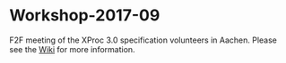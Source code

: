 # Workshop-2017-09

F2F meeting of the XProc 3.0 specification volunteers in Aachen. Please see the [Wiki](https://github.com/xproc/Workshop-2017-09/wiki) for more information.
